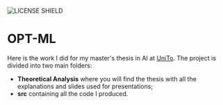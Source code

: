 ![LICENSE SHIELD](https://img.shields.io/badge/license-GPL3-red)
# OPT-ML
Here is the work I did for my master's thesis in AI at [UniTo](https://www.unito.it/). The project is divided into two main folders:
- **Theoretical Analysis** where you will find the thesis with all the explanations and slides used for presentations;
- **src** containing all the code I produced.

